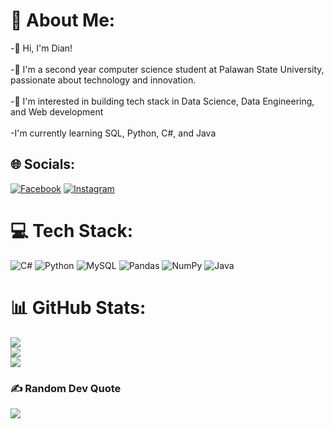 # 💫 About Me:
-👋 Hi, I'm Dian!<br><br>-👀 I'm a second year computer science student at Palawan State University, passionate about technology and innovation.<br><br>-🌱 I'm interested in building tech stack in Data Science, Data Engineering, and Web development<br><br>-I'm currently learning SQL, Python, C#, and Java


## 🌐 Socials:
[![Facebook](https://img.shields.io/badge/Facebook-%231877F2.svg?logo=Facebook&logoColor=white)](https://www.facebook.com/watashiwadayan.desu/) [![Instagram](https://img.shields.io/badge/Instagram-%23E4405F.svg?logo=Instagram&logoColor=white)](https://www.instagram.com/dzaiyanne_/) 

# 💻 Tech Stack:
![C#](https://img.shields.io/badge/c%23-%23239120.svg?style=for-the-badge&logo=csharp&logoColor=white) ![Python](https://img.shields.io/badge/python-3670A0?style=for-the-badge&logo=python&logoColor=ffdd54) ![MySQL](https://img.shields.io/badge/mysql-4479A1.svg?style=for-the-badge&logo=mysql&logoColor=white) ![Pandas](https://img.shields.io/badge/pandas-%23150458.svg?style=for-the-badge&logo=pandas&logoColor=white) ![NumPy](https://img.shields.io/badge/numpy-%23013243.svg?style=for-the-badge&logo=numpy&logoColor=white) ![Java](https://img.shields.io/badge/java-%23ED8B00.svg?style=for-the-badge&logo=openjdk&logoColor=white)
# 📊 GitHub Stats:
![](https://github-readme-stats.vercel.app/api?username=mosshead19&theme=dark&hide_border=false&include_all_commits=false&count_private=false)<br/>
![](https://github-readme-streak-stats.herokuapp.com/?user=mosshead19&theme=dark&hide_border=false)<br/>
![](https://github-readme-stats.vercel.app/api/top-langs/?username=mosshead19&theme=dark&hide_border=false&include_all_commits=false&count_private=false&layout=compact)

### ✍️ Random Dev Quote
![](https://quotes-github-readme.vercel.app/api?type=vetical&theme=radical)

<!-- Proudly created with GPRM ( https://gprm.itsvg.in ) -->
